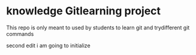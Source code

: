 # knowledge Gitlearning project

This repo is only meant to used by students to learn git and trydifferent git commands

second edit i am going to initialize
